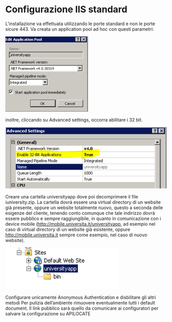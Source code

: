# Configurazione IIS standard

L’installazione va effettuata utilizzando le porte standard e non le porte sicure 443.
Va creata un application pool ad hoc con questi parametri:

![](app_pool.png)

inoltre, cliccando su Advanced settings, occorra abilitare i 32 bit.

![](app_pool_32bit.png)

Creare una cartella universityapp dove poi decomprimere il file iuniversity.zip.
La cartella dovrà essere una virtual directory di un website già presente, oppure un website totalmente nuovo, questo a seconda delle esigenze del cliente, tenendo conto comunque che tale indirizzo dovrà essere pubblico e sempre raggiungibile, in quanto in comunicazione con i device mobile (http://mobile.universita.it/universityapp, ad esempio nel caso di virtual directory di un website già esistente, oppure http://mobile.universita.it sempre come esempio, nel caso di nuovo website).

![](universityapp.png)

Configurare unicamente Anonymous Authentication e disbilitare gli altri metodi
Per pulizia dell’ambiente rimuovere eventualmente tutti i default document.
Il link pubblico sarà quello da comunicare ai configuratori per salvare la configurazione su APILOCATE


